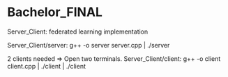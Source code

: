 # Bachelor_FINAL

Server_Client: federated learning implementation

Server_Client/server: g++ -o server server.cpp | ./server

2 clients needed => Open two terminals.
Server_Client/client: g++ -o client client.cpp | ./client | ./client
